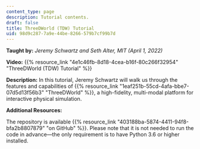 ```yaml
---
content_type: page
description: Tutorial contents.
draft: false
title: ThreeDWorld (TDW) Tutorial
uid: 98d9c287-7a9e-44be-8266-579b7cf99b7d
---
```

**Taught by:** *Jeremy Schwartz and Seth Alter, MIT (April 1, 2022)*

**Video:** {{% resource_link "4e1c46fb-8d18-4cea-b16f-80c266f32954" "ThreeDWorld (TDW) Tutorial" %}}

**Description:** In this tutorial, Jeremy Schwartz will walk us through the features and capabilities of {{% resource_link "1eaf251b-55cd-4afa-bbe7-07d5d13f56b3" "ThreeDWorld" %}}, a high-fidelity, multi-modal platform for interactive physical simulation.

**Additional Resources:**

The repository is available {{% resource_link "403188ba-5874-4411-94f8-bfa2b8807879" "on GitHub" %}}. Please note that it is not needed to run the code in advance—the only requirement is to have Python 3.6 or higher installed.
